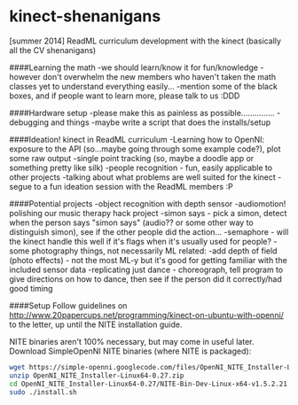 kinect-shenanigans
==================

[summer 2014] ReadML curriculum development with the kinect (basically all the CV shenanigans)

####Learning the math
-we should learn/know it for fun/knowledge
-however don't overwhelm the new members who haven't taken the math classes yet to understand everything easily...
-mention some of the black boxes, and if people want to learn more, please talk to us :DDD

####Hardware setup
-please make this as painless as possible...............
-debugging and things
-maybe write a script that does the installs/setup

####Ideation! kinect in ReadML curriculum
-Learning how to OpenNI: exposure to the API (so...maybe going through some example code?), plot some raw output
-single point tracking (so, maybe a doodle app or something pretty like silk)
-people recognition - fun, easily applicable to other projects
-talking about what problems are well suited for the kinect
-segue to a fun ideation session with the ReadML members :P

####Potential projects 
-object recognition with depth sensor
-audiomotion! polishing our music therapy hack project
-simon says - pick a simon, detect when the person says "simon says" (audio?? or some other way to distinguish simon), see if the other people did the action...
-semaphore - will the kinect handle this well if it's flags when it's usually used for people?
-some photography things, not necessarily ML related: -add depth of field (photo effects) - not the most ML-y but it's good for getting familiar with the included sensor data
-replicating just dance - choreograph, tell program to give directions on how to dance, then see if the person did it correctly/had good timing


####Setup
Follow guidelines on http://www.20papercups.net/programming/kinect-on-ubuntu-with-openni/ to the letter, up until the NITE installation guide.

NITE binaries aren't 100% necessary, but may come in useful later.
Download SimpleOpenNI NITE binaries (where NITE is packaged): 
```bash
wget https://simple-openni.googlecode.com/files/OpenNI_NITE_Installer-Linux64-0.27.zip
unzip OpenNI_NITE_Installer-Linux64-0.27.zip
cd OpenNI_NITE_Installer-Linux64-0.27/NITE-Bin-Dev-Linux-x64-v1.5.2.21
sudo ./install.sh
```


